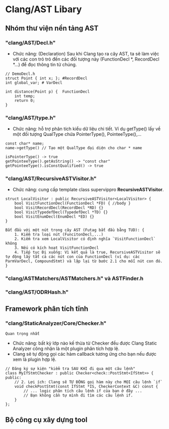 # Clang/AST Libary 

## Nhóm thư viện nền tảng AST
### "clang/AST/Decl.h"
-   Chức năng: (Declaration) Sau khi Clang tạo ra cây AST, ta sẽ làm việc với các con trỏ trỏ đến các đối tượng này (FunctionDecl *, RecordDecl *...) để đọc thông tin từ chúng.
``` code C
// DemoDecl.h
struct Point { int x; }; #RecordDecl
int global_var; # VarDecl

int distance(Point p) {  FunctionDecl
    int temp;
    return 0;
}
```
### "clang/AST/type.h"
- Chức năng: hỗ trợ phân tích kiểu dữ liệu chi tiết. Ví dụ getType() lấy về một đối tượng QualType chứa PointerType(), PointeeType(),...
```
const char* name;
name->getType() // Tạo một QualType đại diện cho char * name 

isPointerType() -> true
getPointeeType().getAsString() -> "const char"
getPointeeType().isConstQualified() -> true 
```

### "clang/AST/RecursiveASTVisitor.h"
- Chức năng: cung cấp template class supervippro **RecursiveASTVisitor**. 
```
struct LocalVisitor : public RecursiveASTVisitor<LocalVisitor> {
    bool VisitFunctionDecl(FunctionDecl *FD) { //body }
    bool VisitRecordDecl(RecordDecl *RD) {}
    bool VisitTypedefDecl(TypedefDecl *TD) {}
    bool VisitEnumDecl(EnumDecl *ED) {}
}

Bắt đầu với một nút trong cây AST (Futag bắt đầu bằng TUD): {
    1. Kiểm tra loại nút (FuncitonDecl,...)
    2. Kiểm tra xem LocalVisitor có định nghĩa `VisitFunctionDecl` không
    3. Nếu có kích hoạt VisitFunctionDecl
    4. Tiếp tục Đi xuống: Vì kết quả là true, RecursiveASTVisitor sẽ tự động lấy tất cả các nút con của FunctionDecl (ví dụ: các ParmVarDecl, CompoundStmt) và lặp lại từ bước 2.1 cho mỗi nút con đó.
}
```
### "clang/ASTMatchers/ASTMatchers.h" và ASTFinder.h
###  "clang/AST/ODRHash.h"

## Framework phân tích tĩnh
### "clang/StaticAnalyzer/Core/Checker.h"

` Quan trọng nhất `

- Chức năng: bất kỳ lớp nào kế thừa từ Checker đều được Clang Static Analyzer công nhận là một plugin phân tích hợp lệ.
- Clang sẽ tự động gọi các hàm callback tương ứng cho bạn nếu được xem là plugin hợp lệ.
```
// Đăng ký sự kiện "kiểm tra SAU KHI đi qua một câu lệnh"
class MyIfStmtChecker : public Checker<check::PostStmt<IfStmt>> {
public:
    // 2. Lợi ích: Clang sẽ TỰ ĐỘNG gọi hàm này cho MỌI câu lệnh `if`
    void checkPostStmt(const IfStmt *IS, CheckerContext &C) const {
        // ... logic phân tích câu lệnh if của bạn ở đây ...
        // Bạn không cần tự mình đi tìm các câu lệnh if.
    }
};
```
## Bộ công cụ xây dựng tool

